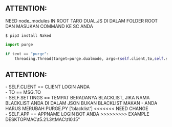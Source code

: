 ## ATTENTION:
<p>NEED node_modules IN ROOT
TARO DUAL.JS DI DALAM FOLDER ROOT
DAN MASUKAN COMMAND KE SC ANDA</p>


```
$ pip3 install Naked
```

```python
import purge

if text == "purge":
    threading.Thread(target=purge.dualmode, args=(self.client,to,self.settings,self.app)).start()
```


## ATTENTION:
<p>
- SELF.CLIENT == CLIENT LOGIN ANDA
    <br />
- TO == MSG.TO
    <br />
- SELF.SETTINGS == TEMPAT BERADANYA BLACKLIST, JIKA NAMA BLACKLIST ANDA DI DALAM JSON BUKAN BLACKLIST MAKAN
- ANDA HARUS MERUBAH PURGE.PY ['blacklist'] <<<<<<< NEED CHANGE
                                                       <br />
- SELF.APP == APPNAME LOGIN BOT ANDA >>>>>>>>> EXAMPLE DESKTOPMAC\t5.21.3\tMAC\t10.15"
</p>
